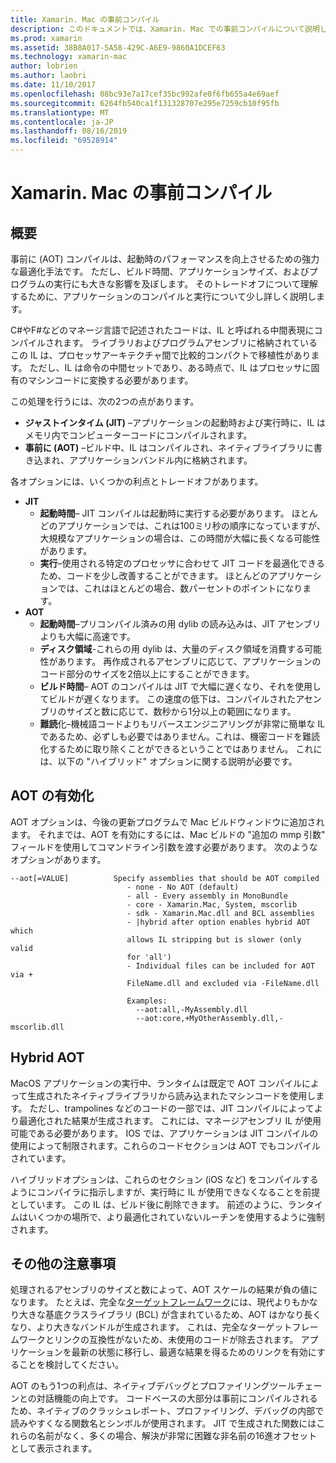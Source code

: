 ```yaml
---
title: Xamarin. Mac の事前コンパイル
description: このドキュメントでは、Xamarin. Mac での事前コンパイルについて説明します。 AOT のコンパイルと JIT コンパイルを比較し、AOT を有効にする方法について説明し、hybrid AOT を見てみましょう。
ms.prod: xamarin
ms.assetid: 38B8A017-5A58-429C-A6E9-9860A1DCEF63
ms.technology: xamarin-mac
author: lobrien
ms.author: laobri
ms.date: 11/10/2017
ms.openlocfilehash: 08bc93e7a17cef35bc992afe0f6fb655a4e69aef
ms.sourcegitcommit: 6264fb540ca1f131328707e295e7259cb10f95fb
ms.translationtype: MT
ms.contentlocale: ja-JP
ms.lasthandoff: 08/16/2019
ms.locfileid: "69528914"
---
```

# <a name="xamarinmac-ahead-of-time-compilation"></a>Xamarin. Mac の事前コンパイル

## <a name="overview"></a>概要

事前に (AOT) コンパイルは、起動時のパフォーマンスを向上させるための強力な最適化手法です。 ただし、ビルド時間、アプリケーションサイズ、およびプログラムの実行にも大きな影響を及ぼします。 そのトレードオフについて理解するために、アプリケーションのコンパイルと実行について少し詳しく説明します。

C#やF#などのマネージ言語で記述されたコードは、IL と呼ばれる中間表現にコンパイルされます。 ライブラリおよびプログラムアセンブリに格納されているこの IL は、プロセッサアーキテクチャ間で比較的コンパクトで移植性があります。 ただし、IL は命令の中間セットであり、ある時点で、IL はプロセッサに固有のマシンコードに変換する必要があります。

この処理を行うには、次の2つの点があります。

- **ジャストインタイム (JIT)** –アプリケーションの起動時および実行時に、IL はメモリ内でコンピューターコードにコンパイルされます。
- **事前に (AOT)** –ビルド中、IL はコンパイルされ、ネイティブライブラリに書き込まれ、アプリケーションバンドル内に格納されます。

各オプションには、いくつかの利点とトレードオフがあります。

- **JIT**
  - **起動時間**– JIT コンパイルは起動時に実行する必要があります。 ほとんどのアプリケーションでは、これは100ミリ秒の順序になっていますが、大規模なアプリケーションの場合は、この時間が大幅に長くなる可能性があります。
  - **実行**–使用される特定のプロセッサに合わせて JIT コードを最適化できるため、コードを少し改善することができます。 ほとんどのアプリケーションでは、これはほとんどの場合、数パーセントのポイントになります。
- **AOT**
  - **起動時間**–プリコンパイル済みの用 dylib の読み込みは、JIT アセンブリよりも大幅に高速です。
  - **ディスク領域**-これらの用 dylib は、大量のディスク領域を消費する可能性があります。 再作成されるアセンブリに応じて、アプリケーションのコード部分のサイズを2倍以上にすることができます。
  - **ビルド時間**– AOT のコンパイルは JIT で大幅に遅くなり、それを使用してビルドが遅くなります。 この速度の低下は、コンパイルされたアセンブリのサイズと数に応じて、数秒から1分以上の範囲になります。
  - **難読**化–機械語コードよりもリバースエンジニアリングが非常に簡単な IL であるため、必ずしも必要ではありません。これは、機密コードを難読化するために取り除くことができるということではありません。 これには、以下の "ハイブリッド" オプションに関する説明が必要です。

## <a name="enabling-aot"></a>AOT の有効化

AOT オプションは、今後の更新プログラムで Mac ビルドウィンドウに追加されます。 それまでは、AOT を有効にするには、Mac ビルドの "追加の mmp 引数" フィールドを使用してコマンドライン引数を渡す必要があります。 次のようなオプションがあります。

```
--aot[=VALUE]          Specify assemblies that should be AOT compiled
                          - none - No AOT (default)
                          - all - Every assembly in MonoBundle
                          - core - Xamarin.Mac, System, mscorlib
                          - sdk - Xamarin.Mac.dll and BCL assemblies
                          - |hybrid after option enables hybrid AOT which
                          allows IL stripping but is slower (only valid
                          for 'all')
                          - Individual files can be included for AOT via +
                          FileName.dll and excluded via -FileName.dll

                          Examples:
                            --aot:all,-MyAssembly.dll
                            --aot:core,+MyOtherAssembly.dll,-mscorlib.dll
```


## <a name="hybrid-aot"></a>Hybrid AOT

MacOS アプリケーションの実行中、ランタイムは既定で AOT コンパイルによって生成されたネイティブライブラリから読み込まれたマシンコードを使用します。 ただし、trampolines などのコードの一部では、JIT コンパイルによってより最適化された結果が生成されます。 これには、マネージアセンブリ IL が使用可能である必要があります。 IOS では、アプリケーションは JIT コンパイルの使用によって制限されます。これらのコードセクションは AOT でもコンパイルされています。

ハイブリッドオプションは、これらのセクション (iOS など) をコンパイルするようにコンパイラに指示しますが、実行時に IL が使用できなくなることを前提としています。 この IL は、ビルド後に削除できます。 前述のように、ランタイムはいくつかの場所で、より最適化されていないルーチンを使用するように強制されます。

## <a name="further-considerations"></a>その他の注意事項

処理されるアセンブリのサイズと数によって、AOT スケールの結果が負の値になります。 たとえば、完全な[ターゲットフレームワーク](~/mac/platform/target-framework.md)には、現代よりもかなり大きな基底クラスライブラリ (BCL) が含まれているため、AOT はかなり長くなり、より大きなバンドルが生成されます。 これは、完全なターゲットフレームワークとリンクの互換性がないため、未使用のコードが除去されます。 アプリケーションを最新の状態に移行し、最適な結果を得るためのリンクを有効にすることを検討してください。

AOT のもう1つの利点は、ネイティブデバッグとプロファイリングツールチェーンとの対話機能の向上です。 コードベースの大部分は事前にコンパイルされるため、ネイティブのクラッシュレポート、プロファイリング、デバッグの内部で読みやすくなる関数名とシンボルが使用されます。 JIT で生成された関数にはこれらの名前がなく、多くの場合、解決が非常に困難な非名前の16進オフセットとして表示されます。
